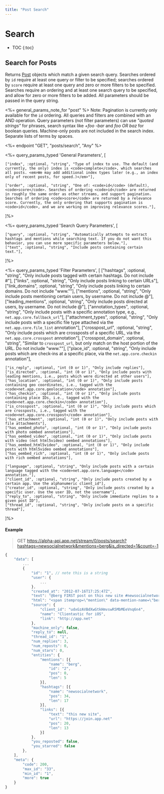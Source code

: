 ```yaml
---
title: "Post Search"
---
```


# Search

* TOC
{:toc}

## Search for Posts

Returns [Post](/docs/resources/post/) objects which match a given search query. Searches ordered by `id` require at least one query or filter to be specified; searches ordered by `score` require at least one query and zero or more filters to be specified. Searches require an ordering and at least one search query to be specified, and allow for zero or more filters to be added. All parameters should be passed in the query string.

<%= general_params_note_for "post" %> Note: Pagination is currently only available for the `id` ordering. All queries and filters are combined with an AND operation. Query parameters (not filter parameters) can use <em>"quoted strings"</em> for phrases, search syntax like <em>+foo -bar</em> and <em>foo OR baz</em> for boolean queries. Machine-only posts are not included in the search index. Separate lists of terms by spaces.

<%= endpoint "GET", "posts/search", "Any" %>

<%= query_params_typed 'General Parameters', [

    ["index", :optional, "string", "Type of index to use. The default (and currently, the only) index is <code>complete</code>, which searches all posts. <em>We may add additional index types later (e.g., an index only of recent posts, for speed.)</em>"],

    ["order", :optional, "string", "One of: <code>id</code> (default), <code>score</code>. Searches of ordering <code>id</code> are returned in roughly the same order as other streams, and support pagination. Searches of ordering <code>score</code> are returned by a relevance score. Currently, the only ordering that supports pagination is <code>id</code>, and we are working on improving relevance scores."],

]%>

<%= query_params_typed 'Search Query Parameters', [

    ["query", :optional, "string", "Automatically attempts to extract hashtags and mentions while searching text. If you do not want this behavior, you can use more specific parameters below."],
    ["text", :optional, "string", "Include posts containing certain text."],


]%>

<%= query_params_typed 'Filter Parameters', [
    ["hashtags", :optional, "string", "Only include posts tagged with certain hashtags. Do not include #"],
    ["links", :optional, "string", "Only include posts linking to certain URLs"],
    ["link_domains", :optional, "string", "Only include posts linking to certain domains. Do not include \"www.\""],
    ["mentions", :optional, "string", "Only include posts mentioning certain users, by username. Do not include @"],
    ["leading_mentions", :optional, "string", "Only include posts directed at users, by username. Do not include @"],
    ["annotation_types", :optional, "string", "Only include posts with a specific annotation type, e.g., <code>net.app.core.fallback_url</code>"],
    ["attachment_types", :optional, "string", "Only include posts with a specific file type attached via the <code>net.app.core.file_list</code> annotation"],
    ["crosspost_url", :optional, "string", "Only include posts which are crossposts of a specific URL, via the <code>net.app.core.crosspost</code> annotation"],
    ["crosspost_domain", :optional, "string", "Similar to <code>crosspost_url</code>, but only match on the host portion of the URL. Do not include \"www.\""],
    ["place_id", :optional, "string", "Only include posts which are check-ins at a specific place, via the <code>net.app.core.checkin</code> annotation"],

    ["is_reply", :optional, "int (0 or 1)", "Only include replies"],
    ["is_directed", :optional, "int (0 or 1)", "Only include posts with leading mentions, i.e., posts which were directed at other users"],
    ["has_location", :optional, "int (0 or 1)", "Only include posts containing geo coordinates, i.e., tagged with the <code>net.app.core.geolocation</code> annotation"],
    ["has_checkin", :optional, "int (0 or 1)", "Only include posts containing place IDs, i.e., tagged with the <code>net.app.core.checkin</code> annotation"],
    ["is_crosspost", :optional, "int (0 or 1)", "Only include posts which are crossposts, i.e., tagged with the <code>net.app.core.crosspost</code> annotation"],
    ["has_attachment", :optional, "int (0 or 1)", "Only include posts with file attachments"],
    ["has_oembed_photo", :optional, "int (0 or 1)", "Only include posts with photo oembed annotations"],
    ["has_oembed_video", :optional, "int (0 or 1)", "Only include posts with video (not html5video) oembed annotations"],
    ["has_oembed_html5video", :optional, "int (0 or 1)", "Only include posts with html5video oembed annotations"],
    ["has_oembed_rich", :optional, "int (0 or 1)", "Only include posts with rich oembed annotations"],

    ["language", :optional, "string", "Only include posts with a certain language tagged with the <code>net.app.core.language</code> annotation."],
    ["client_id", :optional, "string", "Only include posts created by a certain app. Use the alphanumeric client_id"],
    ["creator_id", :optional, "string", "Only include posts created by a specific user. Use the user ID, not the username"],
    ["reply_to", :optional, "string", "Only include immediate replies to a given post ID"],
    ["thread_id", :optional, "string", "Only include posts on a specific thread"],

]%>

#### Example

> GET https://alpha-api.app.net/stream/0/posts/search?hashtags=newsocialnetwork&mentions=berg&is_directed=1&count=-1

~~~ js
{
    "data": [
        ...
        {
            "id": "1", // note this is a string
            "user": {
                ...
            },
            "created_at": "2012-07-16T17:25:47Z",
            "text": "@berg FIRST post on this new site #newsocialnetwork",
            "html": "<span itemprop=\"mention\" data-mention-name=\"berg\" data-mention-id=\"2\">@berg</span> FIRST post on <a href=\"https://join.app.net\" rel=\"nofollow\">this new site</a> <span itemprop=\"hashtag\" data-hashtag-name=\"newsocialnetwork\">#newsocialnetwork</span>.",
            "source": {
                "client_id": "udxGzAVBdXwGtkHmvswR5MbMEeVnq6n4",
                "name": "Clientastic for iOS",
                "link": "http://app.net"
            },
            "machine_only": false,
            "reply_to": null,
            "thread_id": "1",
            "num_replies": 3,
            "num_reposts": 0,
            "num_stars": 0,
            "entities": {
                "mentions": [{
                    "name": "berg",
                    "id": "2",
                    "pos": 0,
                    "len": 5
                }],
                "hashtags": [{
                    "name": "newsocialnetwork",
                    "pos": 34,
                    "len": 17
                }],
                "links": [{
                    "text": "this new site",
                    "url": "https://join.app.net"
                    "pos": 20,
                    "len": 13
                }]
            },
            "you_reposted": false,
            "you_starred": false
        },
    ],
    "meta": {
        "code": 200,
        "max_id": "33",
        "min_id": "1",
        "more": true
    }
}
~~~

